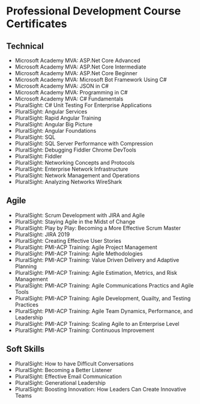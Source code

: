 # Professional Development Course Certificates</br>


## Technical
* Microsoft Academy MVA: ASP.Net Core Advanced </br>
* Microsoft Academy MVA: ASP.Net Core Intermediate </br>
* Microsoft Academy MVA: ASP.Net Core Beginner </br>
* Microsoft Academy MVA: Microsoft Bot Framework Using C# </br>
* Microsoft Academy MVA: JSON in C# </br>
* Microsoft Academy MVA: Programming in C# </br>
* Microsoft Academy MVA: C# Fundamentals </br>
* PluralSight: C# Unit Testing For Enterprise Applications </br>
* PluralSight: Angular Services </br>
* PluralSight: Rapid Angular Training </br>
* PluralSight: Angular Big Picture </br>
* PluralSight: Angular Foundations </br>
* PluralSight: SQL </br>
* PluralSight: SQL Server Performance with Compression</br>
* PluralSight: Debugging Fiddler Chrome DevTools </br>
* PluralSight: Fiddler </br>
* PluralSight: Networking Concepts and Protocols</br>
* PluralSight: Enterprise Network Infrastructure</br>
* PluralSight: Network Management and Operations</br>
* PluralSight: Analyzing Networks WireShark</br>

## Agile 
* PluralSight: Scrum Development with JIRA and Agile </br>
* PluralSight: Staying Agile in the Midst of Change </br>
* PluralSight: Play by Play: Becoming a More Effective Scrum Master </br>
* PluralSight: JIRA 2019 </br>
* PluralSight: Creating Effective User Stories </br>
* PluralSight: PMI-ACP Training: Agile Project Management </br>
* PluralSight: PMI-ACP Training: Agile Methodologies </br>
* PluralSight: PMI-ACP Training: Value Driven Delivery and Adaptive Planning </br>
* PluralSight: PMI-ACP Training: Agile Estimation, Metrics, and Risk Management</br>
* PluralSight: PMI-ACP Training: Agile Communications Practics and Agile Tools</br>
* PluralSight: PMI-ACP Training: Agile Development, Quailty, and Testing Practices</br>
* PluralSight: PMI-ACP Training: Agile Team Dynamics, Performance, and Leadership</br>
* PluralSight: PMI-ACP Training: Scaling Agile to an Enterprise Level</br>
* PluralSight: PMI-ACP Training: Continuous Improvement</br>

## Soft Skills
* PluralSight: How to have Difficult Conversations </br>
* PluralSight: Becoming a Better Listener </br>
* PluralSight: Effective Email Communication </br>
* PluralSight: Generational Leadership </br>
* PluralSight: Boosting Innovation: How Leaders Can Create Innovative Teams </br>



